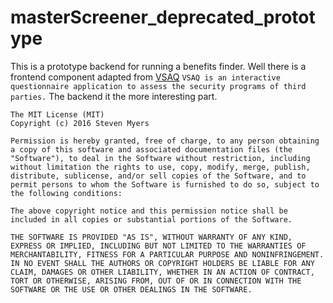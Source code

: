 # masterScreener_deprecated_prototype

This is a prototype backend for running a benefits finder. Well there is a frontend component adapted from [VSAQ](https://github.com/google/vsaq)
`VSAQ is an interactive questionnaire application to assess the security programs of third parties.` The backend it the 
more interesting part. 


```
The MIT License (MIT)
Copyright (c) 2016 Steven Myers

Permission is hereby granted, free of charge, to any person obtaining a copy of this software and associated documentation files (the "Software"), to deal in the Software without restriction, including without limitation the rights to use, copy, modify, merge, publish, distribute, sublicense, and/or sell copies of the Software, and to permit persons to whom the Software is furnished to do so, subject to the following conditions:

The above copyright notice and this permission notice shall be included in all copies or substantial portions of the Software.

THE SOFTWARE IS PROVIDED "AS IS", WITHOUT WARRANTY OF ANY KIND, EXPRESS OR IMPLIED, INCLUDING BUT NOT LIMITED TO THE WARRANTIES OF MERCHANTABILITY, FITNESS FOR A PARTICULAR PURPOSE AND NONINFRINGEMENT. IN NO EVENT SHALL THE AUTHORS OR COPYRIGHT HOLDERS BE LIABLE FOR ANY CLAIM, DAMAGES OR OTHER LIABILITY, WHETHER IN AN ACTION OF CONTRACT, TORT OR OTHERWISE, ARISING FROM, OUT OF OR IN CONNECTION WITH THE SOFTWARE OR THE USE OR OTHER DEALINGS IN THE SOFTWARE.
```
